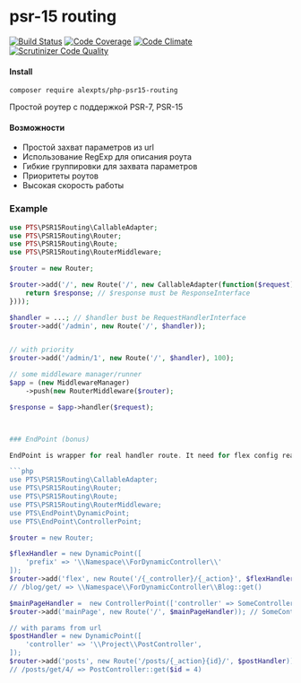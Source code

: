 # psr-15 routing

[![Build Status](https://travis-ci.org/alexpts/php-psr15-routing.svg?branch=master)](https://travis-ci.org/alexpts/php-psr15-routing)
[![Code Coverage](https://scrutinizer-ci.com/g/alexpts/php-psr15-routing/badges/coverage.png?b=master)](https://scrutinizer-ci.com/g/alexpts/php-psr15-routing/?branch=master)
[![Code Climate](https://codeclimate.com/github/alexpts/php-psr15-routing/badges/gpa.svg)](https://codeclimate.com/github/alexpts/php-psr15-routing)
[![Scrutinizer Code Quality](https://scrutinizer-ci.com/g/alexpts/php-psr15-routing/badges/quality-score.png?b=master)](https://scrutinizer-ci.com/g/alexpts/php-psr15-routing/?branch=master)


#### Install
```composer require alexpts/php-psr15-routing```

Простой роутер с поддержкой PSR-7, PSR-15

#### Возможности
- Простой захват параметров из url
- Использование RegExp для описания роута
- Гибкие группировки для захвата параметров
- Приоритеты роутов
- Высокая скорость работы



### Example
```php
use PTS\PSR15Routing\CallableAdapter;
use PTS\PSR15Routing\Router;
use PTS\PSR15Routing\Route;
use PTS\PSR15Routing\RouterMiddleware;

$router = new Router;

$router->add('/', new Route('/', new CallableAdapter(function($request) {
    return $response; // $response must be ResponseInterface
})));

$handler = ...; // $handler bust be RequestHandlerInterface
$router->add('/admin', new Route('/', $handler));


// with priority
$router->add('/admin/1', new Route('/', $handler), 100);

// some middleware manager/runner
$app = (new MiddlewareManager)
	->push(new RouterMiddleware($router);

$response = $app->handler($request);



### EndPoint (bonus)

EndPoint is wrapper for real handler route. It need for flex config real handler and get real handler from runtime.

```php
use PTS\PSR15Routing\CallableAdapter;
use PTS\PSR15Routing\Router;
use PTS\PSR15Routing\Route;
use PTS\PSR15Routing\RouterMiddleware;
use PTS\EndPoint\DynamicPoint;
use PTS\EndPoint\ControllerPoint;

$router = new Router;

$flexHandler = new DynamicPoint([
	'prefix' => '\\Namespace\\ForDynamicController\\'
]);
$router->add('flex', new Route('/{_controller}/{_action}', $flexHandler));
// /blog/get/ => \\Namespace\\ForDynamicController\\Blog::get()

$mainPageHandler =  new ControllerPoint(['controller' => SomeController::class]);
$router->add('mainPage', new Route('/', $mainPageHandler)); // SomeController::index()

// with params from url
$postHandler = new DynamicPoint([
	'controller' => '\\Project\\PostController',
]);
$router->add('posts', new Route('/posts/{_action}{id}/', $postHandler));
// /posts/get/4/ => PostController::get($id = 4)
```

